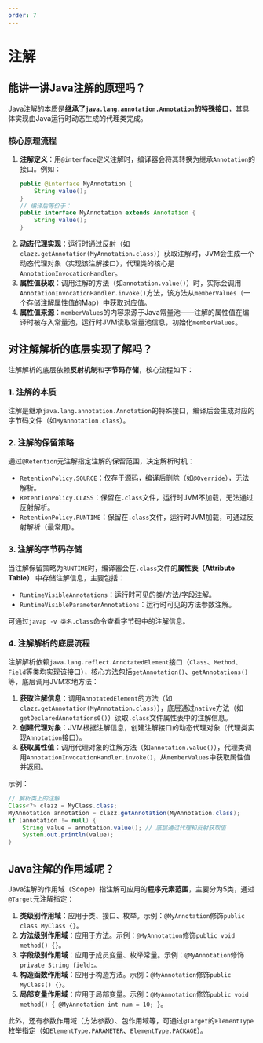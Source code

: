 ```yaml
---
order: 7
---
```

# 注解
## 能讲一讲Java注解的原理吗？
Java注解的本质是**继承了`java.lang.annotation.Annotation`的特殊接口**，其具体实现由Java运行时动态生成的代理类完成。

### 核心原理流程
1. **注解定义**：用`@interface`定义注解时，编译器会将其转换为继承`Annotation`的接口。例如：
   ```java
   public @interface MyAnnotation {
       String value();
   }
   // 编译后等价于：
   public interface MyAnnotation extends Annotation {
       String value();
   }
   ```
2. **动态代理实现**：运行时通过反射（如`clazz.getAnnotation(MyAnnotation.class)`）获取注解时，JVM会生成一个动态代理对象（实现该注解接口），代理类的核心是`AnnotationInvocationHandler`。
3. **属性值获取**：调用注解的方法（如`annotation.value()`）时，实际会调用`AnnotationInvocationHandler.invoke()`方法，该方法从`memberValues`（一个存储注解属性值的Map）中获取对应值。
4. **属性值来源**：`memberValues`的内容来源于Java常量池——注解的属性值在编译时被存入常量池，运行时JVM读取常量池信息，初始化`memberValues`。

## 对注解解析的底层实现了解吗？
注解解析的底层依赖**反射机制**和**字节码存储**，核心流程如下：

### 1. 注解的本质
注解是继承`java.lang.annotation.Annotation`的特殊接口，编译后会生成对应的字节码文件（如`MyAnnotation.class`）。

### 2. 注解的保留策略
通过`@Retention`元注解指定注解的保留范围，决定解析时机：
- `RetentionPolicy.SOURCE`：仅存于源码，编译后删除（如`@Override`），无法解析。
- `RetentionPolicy.CLASS`：保留在`.class`文件，运行时JVM不加载，无法通过反射解析。
- `RetentionPolicy.RUNTIME`：保留在`.class`文件，运行时JVM加载，可通过反射解析（最常用）。

### 3. 注解的字节码存储
当注解保留策略为`RUNTIME`时，编译器会在`.class`文件的**属性表（Attribute Table）** 中存储注解信息，主要包括：
- `RuntimeVisibleAnnotations`：运行时可见的类/方法/字段注解。
- `RuntimeVisibleParameterAnnotations`：运行时可见的方法参数注解。

可通过`javap -v 类名.class`命令查看字节码中的注解信息。

### 4. 注解解析的底层流程
注解解析依赖`java.lang.reflect.AnnotatedElement`接口（`Class`、`Method`、`Field`等类均实现该接口），核心方法包括`getAnnotation()`、`getAnnotations()`等，底层调用JVM本地方法：
1. **获取注解信息**：调用`AnnotatedElement`的方法（如`clazz.getAnnotation(MyAnnotation.class)`），底层通过`native`方法（如`getDeclaredAnnotations0()`）读取`.class`文件属性表中的注解信息。
2. **创建代理对象**：JVM根据注解信息，创建注解接口的动态代理对象（代理类实现`Annotation`接口）。
3. **获取属性值**：调用代理对象的注解方法（如`annotation.value()`），代理类调用`AnnotationInvocationHandler.invoke()`，从`memberValues`中获取属性值并返回。

示例：
```java
// 解析类上的注解
Class<?> clazz = MyClass.class;
MyAnnotation annotation = clazz.getAnnotation(MyAnnotation.class);
if (annotation != null) {
    String value = annotation.value(); // 底层通过代理和反射获取值
    System.out.println(value);
}
```

## Java注解的作用域呢？
Java注解的作用域（Scope）指注解可应用的**程序元素范围**，主要分为5类，通过`@Target`元注解指定：
1. **类级别作用域**：应用于类、接口、枚举。示例：`@MyAnnotation`修饰`public class MyClass {}`。
2. **方法级别作用域**：应用于方法。示例：`@MyAnnotation`修饰`public void method() {}`。
3. **字段级别作用域**：应用于成员变量、枚举常量。示例：`@MyAnnotation`修饰`private String field;`。
4. **构造函数作用域**：应用于构造方法。示例：`@MyAnnotation`修饰`public MyClass() {}`。
5. **局部变量作用域**：应用于局部变量。示例：`@MyAnnotation`修饰`public void method() { @MyAnnotation int num = 10; }`。

此外，还有参数作用域（方法参数）、包作用域等，可通过`@Target`的`ElementType`枚举指定（如`ElementType.PARAMETER`、`ElementType.PACKAGE`）。